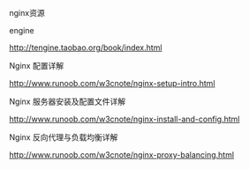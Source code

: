 nginx资源

engine

http://tengine.taobao.org/book/index.html

Nginx 配置详解

http://www.runoob.com/w3cnote/nginx-setup-intro.html

Nginx 服务器安装及配置文件详解

http://www.runoob.com/w3cnote/nginx-install-and-config.html

Nginx 反向代理与负载均衡详解

http://www.runoob.com/w3cnote/nginx-proxy-balancing.html